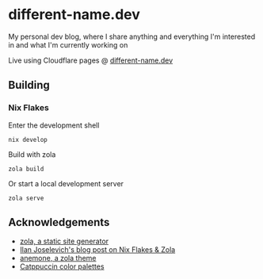 # different-name.dev

My personal dev blog, where I share anything and everything I'm interested in and what I'm currently working on

Live using Cloudflare pages @ [different-name.dev](https://different-name.dev)

## Building

### Nix Flakes

Enter the development shell

```console
nix develop
```

Build with zola

```console
zola build
```

Or start a local development server

```console
zola serve
```

## Acknowledgements

- [zola, a static site generator](https://github.com/getzola/zola)
- [Ilan Joselevich's blog post on Nix Flakes & Zola](https://ilanjoselevich.com/blog/building-websites-using-nix-flakes-and-zola/)
- [anemone, a zola theme](https://github.com/Speyll/anemone)
- [Catppuccin color palettes](https://catppuccin.com/)
